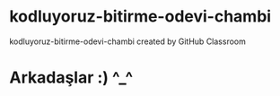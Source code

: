 # kodluyoruz-bitirme-odevi-chambi
kodluyoruz-bitirme-odevi-chambi created by GitHub Classroom

# Arkadaşlar :) ^_^
